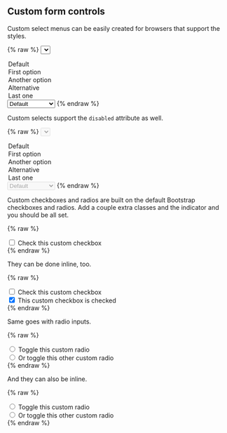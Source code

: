 ## Custom form controls

Custom select menus can be easily created for browsers that support the styles.

{% raw %}
<select class="custom-select">
  <option>Default</option>
  <option>First option</option>
  <option>Another option</option>
  <option>Alternative</option>
  <option>Last one</option>
</select>

<select class="custom-select custom-select-sm">
  <option>Default</option>
  <option>First option</option>
  <option>Another option</option>
  <option>Alternative</option>
  <option>Last one</option>
</select>
{% endraw %}

Custom selects support the `disabled` attribute as well.

{% raw %}
<select class="custom-select" disabled>
  <option>Default</option>
  <option>First option</option>
  <option>Another option</option>
  <option>Alternative</option>
  <option>Last one</option>
</select>

<select class="custom-select custom-select-sm" disabled>
  <option>Default</option>
  <option>First option</option>
  <option>Another option</option>
  <option>Alternative</option>
  <option>Last one</option>
</select>
{% endraw %}

Custom checkboxes and radios are built on the default Bootstrap checkboxes and radios. Add a couple extra classes and the indicator and you should be all set.

{% raw %}
<div class="form-check custom-control custom-checkbox">
  <label class="form-check-label">
    <input class="form-check-input" type="checkbox">
    <span class="custom-control-indicator"></span>
    Check this custom checkbox
  </label>
</div>
{% endraw %}

They can be done inline, too.

{% raw %}
<div class="checkbox-inline custom-control custom-checkbox">
  <label>
    <input type="checkbox">
    <span class="custom-control-indicator"></span>
    Check this custom checkbox
  </label>
</div>
<div class="checkbox-inline custom-control custom-checkbox">
  <label>
    <input type="checkbox" checked>
    <span class="custom-control-indicator"></span>
    This custom checkbox is checked
  </label>
</div>
{% endraw %}

Same goes with radio inputs.

{% raw %}
<div class="radio custom-control custom-radio">
  <label>
    <input type="radio" id="radio1" name="radio">
    <span class="custom-control-indicator"></span>
    Toggle this custom radio
  </label>
</div>
<div class="radio custom-control custom-radio">
  <label>
    <input type="radio" id="radio2" name="radio">
    <span class="custom-control-indicator"></span>
    Or toggle this other custom radio
  </label>
</div>
{% endraw %}

And they can also be inline.

{% raw %}
<div class="radio-inline custom-control custom-radio">
  <label>
    <input type="radio" id="radio1" name="radio">
    <span class="custom-control-indicator"></span>
    Toggle this custom radio
  </label>
</div>
<div class="radio-inline custom-control custom-radio">
  <label>
    <input type="radio" id="radio2" name="radio">
    <span class="custom-control-indicator"></span>
    Or toggle this other custom radio
  </label>
</div>
{% endraw %}
